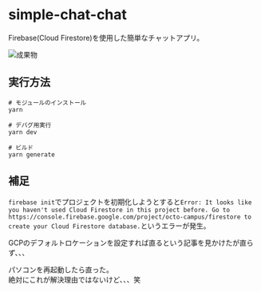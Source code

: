# simple-chat-chat

Firebase(Cloud Firestore)を使用した簡単なチャットアプリ。  

![成果物](./.development/img/fruit.gif)  

## 実行方法

```shell
# モジュールのインストール
yarn

# デバグ用実行
yarn dev

# ビルド
yarn generate
```

## 補足

`firebase init`でプロジェクトを初期化しようとすると`Error: It looks like you haven't used Cloud Firestore in this project before. Go to https://console.firebase.google.com/project/octo-campus/firestore to create your Cloud Firestore database.`というエラーが発生。  

GCPのデフォルトロケーションを設定すれば直るという記事を見かけたが直らず、、、  

パソコンを再起動したら直った。  
絶対にこれが解決理由ではないけど、、、笑  
